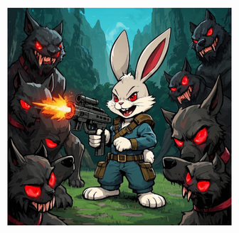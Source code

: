  ![Image](https://raw.githubusercontent.com/bentaoan/bentaoan.github.io/refs/heads/main/img/778B6BD5EE7D532EB8F95D27B8C5AFA9.png)